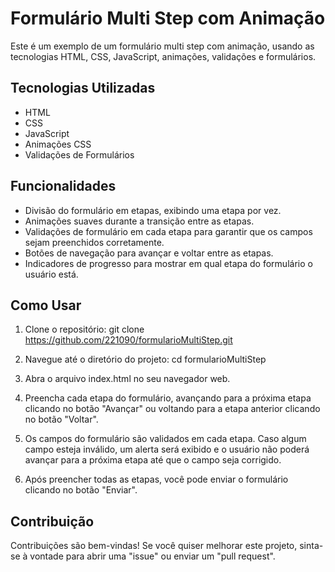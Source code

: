 # Formulário Multi Step com Animação
Este é um exemplo de um formulário multi step com animação, usando as tecnologias HTML, CSS, JavaScript, animações, validações e formulários.

## Tecnologias Utilizadas
- HTML
- CSS
- JavaScript
- Animações CSS
- Validações de Formulários
  
## Funcionalidades
- Divisão do formulário em etapas, exibindo uma etapa por vez.
- Animações suaves durante a transição entre as etapas.
- Validações de formulário em cada etapa para garantir que os campos sejam preenchidos corretamente.
- Botões de navegação para avançar e voltar entre as etapas.
- Indicadores de progresso para mostrar em qual etapa do formulário o usuário está.

## Como Usar
1. Clone o repositório:
  git clone https://github.com/221090/formularioMultiStep.git

2. Navegue até o diretório do projeto:
  cd formularioMultiStep

3. Abra o arquivo index.html no seu navegador web.

4. Preencha cada etapa do formulário, avançando para a próxima etapa clicando no botão "Avançar" ou voltando para a etapa anterior clicando no botão "Voltar".

5. Os campos do formulário são validados em cada etapa. Caso algum campo esteja inválido, um alerta será exibido e o usuário não poderá avançar para a próxima etapa até que o campo seja corrigido.

6. Após preencher todas as etapas, você pode enviar o formulário clicando no botão "Enviar".

## Contribuição
Contribuições são bem-vindas! Se você quiser melhorar este projeto, sinta-se à vontade para abrir uma "issue" ou enviar um "pull request".
